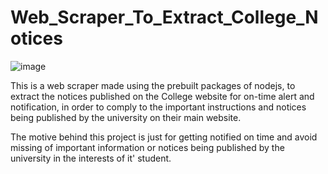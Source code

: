 # Web_Scraper_To_Extract_College_Notices
![image](https://github.com/krishanwalia30/Web_Scraper_To_Extract_College_Notices/assets/101003187/a90de363-4ec2-4623-b606-f830a887f3db)

This is a web scraper made using the prebuilt packages of nodejs, to extract the notices published on the College website for on-time alert and notification, in order to comply to the important instructions and notices being published by the university on their main website.

The motive behind this project is just for getting notified on time and avoid missing of important information or notices being published by the university in the interests of it' student.

